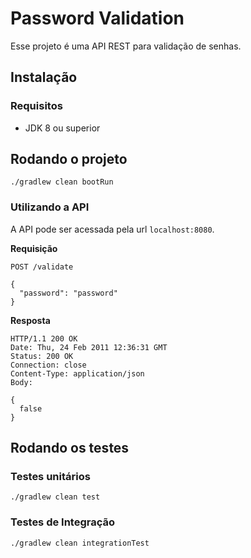 # Password Validation
Esse projeto é uma API REST para validação de senhas.

## Instalação
### Requisitos
- JDK 8 ou superior

## Rodando o projeto
```
./gradlew clean bootRun
```

### Utilizando a API
A API pode ser acessada pela url `localhost:8080`.

**Requisição**

`POST /validate`
```http
{
  "password": "password"
}
```

**Resposta**
```
HTTP/1.1 200 OK
Date: Thu, 24 Feb 2011 12:36:31 GMT
Status: 200 OK
Connection: close
Content-Type: application/json
Body: 

{
  false
}
```

## Rodando os testes

### Testes unitários
`./gradlew clean test`


### Testes de Integração
`./gradlew clean integrationTest`